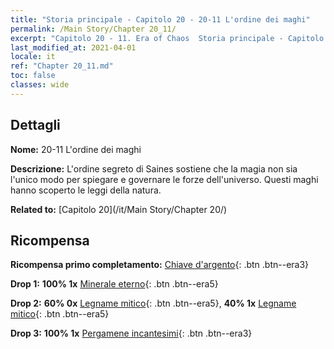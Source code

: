 ```yaml
---
title: "Storia principale - Capitolo 20 - 20-11 L'ordine dei maghi"
permalink: /Main Story/Chapter 20_11/
excerpt: "Capitolo 20 - 11. Era of Chaos  Storia principale - Capitolo 20_11. 20-11 L'ordine dei maghi"
last_modified_at: 2021-04-01
locale: it
ref: "Chapter 20_11.md"
toc: false
classes: wide
---
```


## Dettagli

 **Nome:** 20-11 L'ordine dei maghi

 **Descrizione:** L'ordine segreto di Saines sostiene che la magia non sia l'unico modo per spiegare e governare le forze dell'universo. Questi maghi hanno scoperto le leggi della natura.

 **Related to:** [Capitolo 20](/it/Main Story/Chapter 20/)

## Ricompensa

 **Ricompensa primo completamento:** [Chiave d'argento](/it/Items/con_693/){: .btn .btn--era3}

 **Drop 1:** **100% 1x** [Minerale eterno](/it/Items/mat_68/){: .btn .btn--era5}

 **Drop 2:** **60% 0x** [Legname mitico](/it/Items/mat_62/){: .btn .btn--era5}, **40% 1x** [Legname mitico](/it/Items/mat_62/){: .btn .btn--era5}

 **Drop 3:** **100% 1x** [Pergamene incantesimi](/it/Items/con_694/){: .btn .btn--era3}

